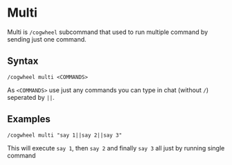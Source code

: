 # Multi

Multi is `/cogwheel` subcommand that used to run multiple command by sending just one command.

## Syntax

```
/cogwheel multi <COMMANDS>
```

As `<COMMANDS>` use just any commands you can type in chat (without `/`) seperated by `||`.

## Examples

```
/cogwheel multi "say 1||say 2||say 3"
```

This will execute `say 1`, then `say 2` and finally `say 3` all just by running single command
